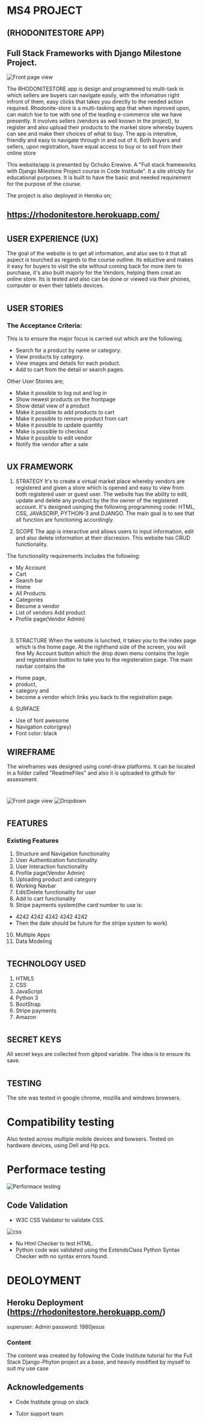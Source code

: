 # MS4 PROJECT
## (RHODONITESTORE APP)

## Full Stack Frameworks with Django Milestone Project.
![Front page view](media/readmeFiles/display1view.jpg)

The RHODONITESTORE app is design and programmed to multi-task in which sellers are buyers can navigate easily, with the infomation right infront of them, easy clicks that takes you directly to the needed action required.
Rhodonite-store is a multi-tasking app that when inproved upon, can match toe to toe with one of the leading e-commerce site we have presently. It involves sellers (vendors as well known in the project), to register and also upload their products to the market store whereby buyers can see and make their choices of what to buy. The app is interative, friendly and easy to navigate through in and out of it.
Both buyers and sellers, upon registration, have equal access to buy or to sell from their online store

This website/app is presented by Ochuko Erewive. A "Full stack frameworks with Django Milestone Project course in Code Institude". It a site strickly for educational purposes. It is built to have the basic and needed requirement for the purpose of the course.

The project is also deployed in Heroku on;

https://rhodonitestore.herokuapp.com/
------------
#

## USER EXPERIENCE (UX)
The goal of the website is to get all information, and also see to it that all aspect is tourched as regards to the course outline. Its eductive and makes it easy for buyers to visit the site without coming back for more item to purchase, it's also built majorly for the Vendors, helping them creat an online store. Its is tested and also can be done or viewed via their phones, computer or even their tablets devices.
#
## USER STORIES

### The Acceptance Criteria: 
This is to ensure the major focus is carried out which are the following;
+ Search for a product by name or category.
+ View products by category.
+ View images and details for each product.
+ Add to cart from the detail or search pages.

Other User Stories are;
+ Make it possible to log out and log in
+ Show newest products on the frontpage
+ Show detail view of a product
+ Make it possible to add products to cart
+ Make it possible to remove product from cart
+ Make it possible to update quantity
+ Make is possible to checkout
+ Make it possible to edit vendor
+ Notify the vendor after a sale
#
## UX FRAMEWORK
1. STRATEGY
It's to create a virtual market place whereby vendors are registered and given a store which is opened and easy to view from both registered user or guest user. The website has the ability to edit, update and delete any product by the the owner of the registered account.
It's designed usinging the following programming code: HTML, CSS, JAVASCRIP, PYTHON-3 and DJANGO. The main goal is to see that all function are functioning  accordingly.

2. SCOPE
The app is interactive and allows users to input information, edit and also delete information at their discresion. This website has CRUD functionality.

The functionality requirements includes the following:
+ My Account
+ Cart
+ Search bar
+ Home
+ All Products
+ Categories
+ Become a vendor
+ List of vendors
Add product
+ Profile page(Vendor Admin)
#
3. STRACTURE
When the website is lunched, it takes you to the index page which is the home page. At the righthand side of the screen, you will fine My Account button which the drop down menu contains the login and registeration button to take you to the registeration page.
The main navbar contains the
+ Home page,
+ product,
+ category and 
+ become a vendor which links you back to the registration page.

4. SURFACE
+ Use of font awesome
+ Navigation color(grey)
+ Font color: black

## WIREFRAME
The wireframes was designed using corel-draw platforms. It can be located in a folder called "ReadmeFiles" and also it is uploaded to github for assessment.
#
![Front page view](media/readmeFiles/INDEX.JPG)
![Dropdown](media/readmeFiles/dropdown-page.JPG)

#
## FEATURES
### Existing Features
1.  Structure and Navigation functionality
2.  User Authentication functionality
3.  User Interaction functionality
4.  Profile page(Vendor Admin)
5.  Uploading product and category
6.  Working Navbar
7.  Edit/Delete functionality for user
8.  Add to cart functionality
9.  Stripe payments system(the card number to use is:

+ 4242 4242 4242 4242 4242
+ Then the date should be future for the stripe system to work)

10. Multiple Apps
11. Data Modeling
#
## TECHNOLOGY USED
1.  HTML5
2.  CSS
3.  JavaScript
4.  Python 3
5.  BootStrap
6.  Stripe payments
7.  Amazon

#
## SECRET KEYS
All secret keys are collected from gitpod variable. The idea is to ensure its save.

#
## TESTING
The site was tested in google chrome, mozilla and windows browsers.
# Compatibility testing
Also tested across multiple mobile devices and bowsers.
Tested on hardware devices, using Dell and Hp pcs.

# Performace testing
![Performace testing](media/readmeFiles/testing0.JPG)

## Code Validation

+ W3C CSS Validator to validate CSS.

![css](media/readmeFiles/CSS-nalidation.JPG)

+ Nu Html Checker to test HTML.
+ Python code was validated using the ExtendsClass Python Syntax Checker with no syntax errors found.
#

# DEOLOYMENT


## Heroku Deployment (https://rhodonitestore.herokuapp.com/)

superuser: Admin
password: 1980jesus


### Content
The content was created by following the Code Institute tutorial for the Full Stack Django-Phyton project as a base, and heavily modified by myself to suit my use case

## Acknowledgements
* Code Institute group on slack
+ Tutor support team